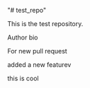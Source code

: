 "# test_repo" 


This is the test repository.


Author bio


For new pull request 


added  a new featurev


this is cool